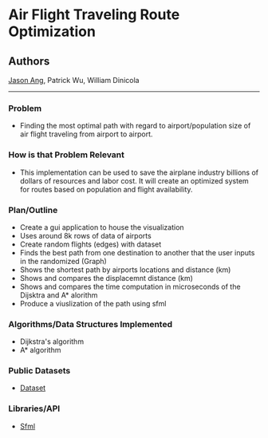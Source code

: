 # Air Flight Traveling Route Optimization

## Authors
<a href='https://www.linkedin.com/in/jasonang84/'>Jason Ang</a>, Patrick Wu, William Dinicola

___ 

### Problem
<ul>
  <li>Finding the most optimal path with regard to airport/population size of air flight traveling from airport to airport.</li>
</ul>

### How is that Problem Relevant
<ul>
  <li>This implementation can be used to save the airplane industry billions of dollars of resources and labor cost. It will create an optimized system for routes based on population and flight availability.</li>
</ul>

### Plan/Outline
<ul>
<li>Create a gui application to house the visualization</li>
  <li>Uses around 8k rows of data of airports</li>
  <li>Create random flights (edges) with dataset</li>
  <li>Finds the best path from one destination to another that the user inputs in the randomized (Graph)</li>
  <li>Shows the shortest path by airports locations and distance (km)</li>
  <li>Shows and compares the displacemnt distance (km)</li>
  <li>Shows and compares the time computation in microseconds of the Dijsktra and A* alorithm</li>
  <li>Produce a viuslization of the path using sfml</li>
</ul>

### Algorithms/Data Structures Implemented
<ul>
<li>Dijkstra's algorithm</li>
<li>A* algorithm</li>
</ul>

### Public Datasets
<ul>
<li><a href='https://simplemaps.com/data/world-cities'>Dataset</a>
</li>
  
</ul>

### Libraries/API
<ul>
<li><a href='https://github.com/abangfarhan'>Sfml</a></li>

</ul>

